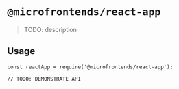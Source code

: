# `@microfrontends/react-app`

> TODO: description

## Usage

```
const reactApp = require('@microfrontends/react-app');

// TODO: DEMONSTRATE API
```
